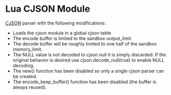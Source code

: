 # Lua CJSON Module

[CJSON](http://www.kyne.com.au/~mark/software/lua-cjson-manual.html) parser with the following modifications:
- Loads the cjson module in a global cjson table
- The encode buffer is limited to the sandbox output_limit.
- The decode buffer will be roughly limited to one half of the sandbox memory_limit.
- The NULL value is not decoded to cjson.null it is simply discarded.
  If the original behavior is desired use cjson.decode_null(true) to enable NULL decoding.
- The new() function has been disabled so only a single cjson parser can be created.
- The encode_keep_buffer() function has been disabled (the buffer is always reused).
